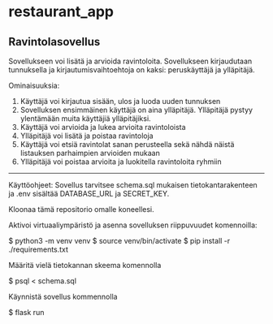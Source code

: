 # restaurant_app


Ravintolasovellus
-----------------
Sovellukseen voi lisätä ja arvioida ravintoloita. Sovellukseen kirjaudutaan tunnuksella ja kirjautumisvaihtoehtoja on kaksi: peruskäyttäjä ja ylläpitäjä.

Ominaisuuksia:
1. Käyttäjä voi kirjautua sisään, ulos ja luoda uuden tunnuksen
2. Sovelluksen ensimmäinen käyttäjä on aina ylläpitäjä. Ylläpitäjä pystyy ylentämään muita käyttäjiä ylläpitäjiksi.
3. Käyttäjä voi arvioida ja lukea arvioita ravintoloista
4. Ylläpitäjä voi lisätä ja poistaa ravintoloja
5. Käyttäjä voi etsiä ravintolat sanan perusteella sekä nähdä näistä listauksen parhaimpien arvioiden mukaan
6. Ylläpitäjä voi poistaa arvioita ja luokitella ravintoloita ryhmiin

-----------------
Käyttöohjeet:
Sovellus tarvitsee schema.sql mukaisen tietokantarakenteen ja .env sisältää DATABASE_URL ja SECRET_KEY.

Kloonaa tämä repositorio omalle koneellesi.

Aktivoi virtuaaliympäristö ja asenna sovelluksen riippuvuudet komennoilla:

$ python3 -m venv venv
$ source venv/bin/activate
$ pip install -r ./requirements.txt

Määritä vielä tietokannan skeema komennolla

$ psql < schema.sql

Käynnistä sovellus kommennolla

$ flask run




